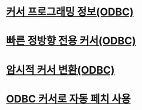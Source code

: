 # [커서 프로그래밍 정보(ODBC)](cursor-programming-details-odbc.md)
# [빠른 정방향 전용 커서(ODBC)](fast-forward-only-cursors-odbc.md)
# [암시적 커서 변환(ODBC)](implicit-cursor-conversions-odbc.md)
# [ODBC 커서로 자동 페치 사용](using-autofetch-with-odbc-cursors.md)
